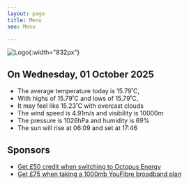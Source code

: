 ```yaml
---
layout: page
title: Menu
seo: Menu

---
```


![Logo](/images/logo.jpg){:width="832px"}

<!-- weather_marker starts -->
## On Wednesday, 01 October 2025

- The average temperature today is 15.79˚C,
- With highs of 15.79˚C and lows of 15.79˚C,
- It may feel like 15.23˚C with overcast clouds
- The wind speed is 4.91m/s and visibility is 10000m
- The pressure is 1026hPa and humidity is 69%
- The sun will rise at 06:09 and set at 17:46

<!-- weather_marker ends -->

## Sponsors

- [Get £50 credit when switching to Octopus Energy](https://bit.ly/3oD1nnS)
- [Get £75 when taking a 1000mb YouFibre broadband plan](https://aklam.io/91zWhU?)
